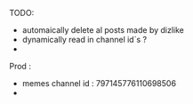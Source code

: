 TODO: 

- automaically delete al posts made by dizlike 
- dynamically read in channel id´s ? 
- 


Prod : 
 - memes channel id : 797145776110698506
 - 
